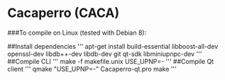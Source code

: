 Cacaperro (CACA)
===========

###To compile on Linux (tested with Debian 8):

##Install dependencies
'''
apt-get install build-essential libboost-all-dev openssl-dev libdb++-dev libdb-dev git qt-sdk libminiupnpc-dev
'''
##Compile CLI
'''
make -f makefile.unix USE_UPNP=-
'''
##Compile Qt client
'''
qmake "USE_UPNP=-" Cacaperro-qt.pro
make
'''
